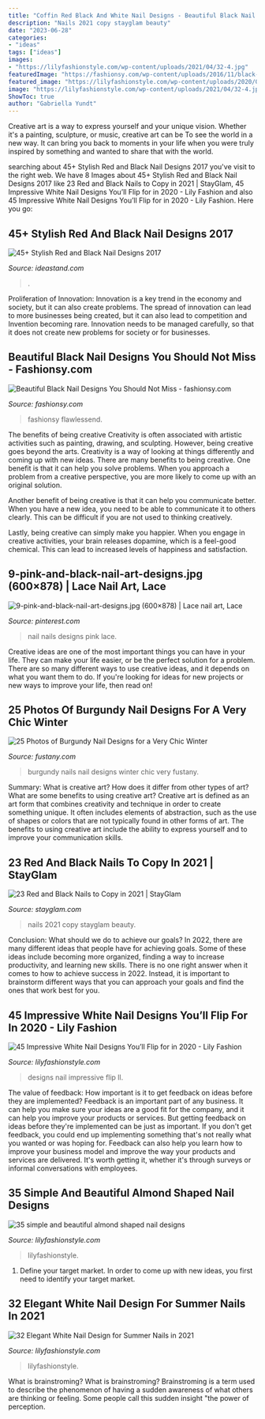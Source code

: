 ```yaml
---
title: "Coffin Red Black And White Nail Designs - Beautiful Black Nail Designs You Should Not Miss"
description: "Nails 2021 copy stayglam beauty"
date: "2023-06-28"
categories:
- "ideas"
tags: ["ideas"]
images:
- "https://lilyfashionstyle.com/wp-content/uploads/2021/04/32-4.jpg"
featuredImage: "https://fashionsy.com/wp-content/uploads/2016/11/black-nail-designs.jpg"
featured_image: "https://lilyfashionstyle.com/wp-content/uploads/2020/02/6-22.jpg"
image: "https://lilyfashionstyle.com/wp-content/uploads/2021/04/32-4.jpg"
ShowToc: true
author: "Gabriella Yundt"
---
```



Creative art is a way to express yourself and your unique vision. Whether it's a painting, sculpture, or music, creative art can be To see the world in a new way. It can bring you back to moments in your life when you were truly inspired by something and wanted to share that with the world.

	

		
searching about 45+ Stylish Red and Black Nail Designs 2017 you've visit to the right web. We have 8 Images about 45+ Stylish Red and Black Nail Designs 2017 like 23 Red and Black Nails to Copy in 2021 | StayGlam, 45 Impressive White Nail Designs You’ll Flip for in 2020 - Lily Fashion and also 45 Impressive White Nail Designs You’ll Flip for in 2020 - Lily Fashion. Here you go:
		
    
## 45+ Stylish Red And Black Nail Designs 2017

<img loading=lazy src="https://ideastand.com/wp-content/uploads/2016/01/1-red-black-nail-designs.jpg" onerror="this.onerror=null;this.src='https://tse3.mm.bing.net/th?id=OIP.uS62w6WUeEDQhB9GgV1lsAHaHa&amp;pid=15.1';" alt="45+ Stylish Red and Black Nail Designs 2017">

_Source: ideastand.com_

>. 

	

Proliferation of Innovation:
Innovation is a key trend in the economy and society, but it can also create problems. The spread of innovation can lead to more businesses being created, but it can also lead to competition and Invention becoming rare. Innovation needs to be managed carefully, so that it does not create new problems for society or for businesses.

    
## Beautiful Black Nail Designs You Should Not Miss - Fashionsy.com

<img loading=lazy src="https://fashionsy.com/wp-content/uploads/2016/11/black-nail-designs.jpg" onerror="this.onerror=null;this.src='https://tse2.mm.bing.net/th?id=OIP.orXSlviZhPSHCkCFqCUz7AHaD3&amp;pid=15.1';" alt="Beautiful Black Nail Designs You Should Not Miss - fashionsy.com">

_Source: fashionsy.com_

>fashionsy flawlessend. 

	

The benefits of being creative
Creativity is often associated with artistic activities such as painting, drawing, and sculpting. However, being creative goes beyond the arts. Creativity is a way of looking at things differently and coming up with new ideas.
There are many benefits to being creative. One benefit is that it can help you solve problems. When you approach a problem from a creative perspective, you are more likely to come up with an original solution.

Another benefit of being creative is that it can help you communicate better. When you have a new idea, you need to be able to communicate it to others clearly. This can be difficult if you are not used to thinking creatively.

Lastly, being creative can simply make you happier. When you engage in creative activities, your brain releases dopamine, which is a feel-good chemical. This can lead to increased levels of happiness and satisfaction.

    
## 9-pink-and-black-nail-art-designs.jpg (600×878) | Lace Nail Art, Lace

<img loading=lazy src="https://i.pinimg.com/736x/b1/e1/df/b1e1dfc1ffe9122debab2e29a7017453--unique-nail-designs-black-nail-designs.jpg" onerror="this.onerror=null;this.src='https://tse1.mm.bing.net/th?id=OIP.FKR3i6RSLojmyJv9t5D00wHaK1&amp;pid=15.1';" alt="9-pink-and-black-nail-art-designs.jpg (600×878) | Lace nail art, Lace">

_Source: pinterest.com_

>nail nails designs pink lace. 

	

Creative ideas are one of the most important things you can have in your life. They can make your life easier, or be the perfect solution for a problem. There are so many different ways to use creative ideas, and it depends on what you want them to do. If you're looking for ideas for new projects or new ways to improve your life, then read on!

    
## 25 Photos Of Burgundy Nail Designs For A Very Chic Winter

<img loading=lazy src="http://fustany.com/images/en/photo/large_fustany-beauty-nails-burgundy_nail_designs-4.jpg" onerror="this.onerror=null;this.src='https://tse2.mm.bing.net/th?id=OIP.hjjPqeje5_hb4NpjJrjIBwHaLH&amp;pid=15.1';" alt="25 Photos of Burgundy Nail Designs for a Very Chic Winter">

_Source: fustany.com_

>burgundy nails nail designs winter chic very fustany. 

	

Summary: What is creative art? How does it differ from other types of art? What are some benefits to using creative art?
Creative art is defined as an art form that combines creativity and technique in order to create something unique. It often includes elements of abstraction, such as the use of shapes or colors that are not typically found in other forms of art. The benefits to using creative art include the ability to express yourself and to improve your communication skills.

    
## 23 Red And Black Nails To Copy In 2021 | StayGlam

<img loading=lazy src="https://stayglam.com/wp-content/uploads/2020/11/Red-and-Black-Nails-to-Copy-660x400.jpg" onerror="this.onerror=null;this.src='https://tse4.mm.bing.net/th?id=OIP.GbOT36Hxx9xud5bOgUG2lgHaEf&amp;pid=15.1';" alt="23 Red and Black Nails to Copy in 2021 | StayGlam">

_Source: stayglam.com_

>nails 2021 copy stayglam beauty. 

	

Conclusion: What should we do to achieve our goals?
In 2022, there are many different ideas that people have for achieving goals. Some of these ideas include becoming more organized, finding a way to increase productivity, and learning new skills. There is no one right answer when it comes to how to achieve success in 2022. Instead, it is important to brainstorm different ways that you can approach your goals and find the ones that work best for you.

    
## 45 Impressive White Nail Designs You’ll Flip For In 2020 - Lily Fashion

<img loading=lazy src="https://lilyfashionstyle.com/wp-content/uploads/2020/02/6-22.jpg" onerror="this.onerror=null;this.src='https://tse3.mm.bing.net/th?id=OIP.BNrUloWpEJ_cWbNW2mL28QHaKa&amp;pid=15.1';" alt="45 Impressive White Nail Designs You’ll Flip for in 2020 - Lily Fashion">

_Source: lilyfashionstyle.com_

>designs nail impressive flip ll. 

	

The value of feedback: How important is it to get feedback on ideas before they are implemented?
Feedback is an important part of any business. It can help you make sure your ideas are a good fit for the company, and it can help you improve your products or services. But getting feedback on ideas before they're implemented can be just as important. If you don't get feedback, you could end up implementing something that's not really what you wanted or was hoping for. Feedback can also help you learn how to improve your business model and improve the way your products and services are delivered. It's worth getting it, whether it's through surveys or informal conversations with employees.

    
## 35 Simple And Beautiful Almond Shaped Nail Designs

<img loading=lazy src="https://lilyfashionstyle.com/wp-content/uploads/2021/04/32-4.jpg" onerror="this.onerror=null;this.src='https://tse4.mm.bing.net/th?id=OIP.hREFhTkoBna58sXAYRczowHaLH&amp;pid=15.1';" alt="35 simple and beautiful almond shaped nail designs">

_Source: lilyfashionstyle.com_

>lilyfashionstyle. 

	

1. Define your target market. In order to come up with new ideas, you first need to identify your target market.

    
## 32 Elegant White Nail Design For Summer Nails In 2021

<img loading=lazy src="https://lilyfashionstyle.com/wp-content/uploads/2021/05/11-768x1152.jpg" onerror="this.onerror=null;this.src='https://tse2.mm.bing.net/th?id=OIP.03DKizdc9fn526Vx34Dg0QHaLH&amp;pid=15.1';" alt="32 Elegant White Nail Design for Summer Nails in 2021">

_Source: lilyfashionstyle.com_

>lilyfashionstyle. 

	

What is brainstroming?
What is brainstroming? Brainstroming is a term used to describe the phenomenon of having a sudden awareness of what others are thinking or feeling. Some people call this sudden insight "the power of perception.

